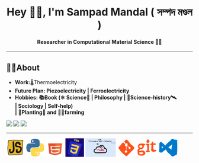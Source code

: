 <h1 align="center"> Hey 🙋‍♂️, I'm Sampad Mandal ( সম্পদ মণ্ডল )</h1>
<h4 align="center">Researcher in Computational Material Science 👨‍💻 </h4>
<hr/>
<h2> 👨‍🎓About</h2>
<ul>
  <li><b>Work:</b>🌡️Thermoelectricity</li>
  <li><b>Future Plan:<b/> Piezoelectricity | Ferroelectricity</li>
  <li><b>Hobbies:</b> 📚Book (⚛️ Science🔬 | Philosophy | 🔭Science-history🛰️  <br/>
    | Sociology | Self-help) <br/>
    | 🌱Planting🌳 and 👨‍🌾farming</li>
</ul>

![](http://github-profile-summary-cards.vercel.app/api/cards/profile-details?username=sampad95&theme=nord_dark)
![](http://github-profile-summary-cards.vercel.app/api/cards/repos-per-language?username=sampad95&theme=nord_dark)
![](http://github-profile-summary-cards.vercel.app/api/cards/most-commit-language?username=sampad95&theme=nord_dark)


<hr/>

<div>
  <img src="/_img/js.gif" height=50rem alt="javascript"/>
  <img src="/_img/python2.gif" height=50rem alt="python"/>
  <img src="/_img/html.gif" height=50rem alt="HTML"/>
  <img src="/_img/css.gif" height=50rem alt="CSS"/>
  <img src="/_img/yaml.gif" height=50rem alt="YAML"/>
  <img src="/_img/git.gif" height=50rem alt="git"/>
  <img src="/_img/vs_code.gif" height=50rem alt="VSCode"/>
</div>

<!--  ![ResearchGate](https://www.researchgate.net/profile/Sampad-Mandal?ev=hdr_xprf) -->

<!--
<hr/>
<h3>Reach Me</h3>
  <div style="background-color: aquamarine">
    <a href="https://www.researchgate.net/profile/Sampad-Mandal?ev=hdr_xprf" target="_main"> ResearchGate</a> 
  </div>
-->

<!-- <p align="left"> <img src="https://komarev.com/ghpvc/?username=sampad95&label=Profile%20views&color=0e75b6&style=flat" alt="sampad95" /> </p> -->

<!-- <p><img align="left" src="https://github-readme-stats.vercel.app/api/top-langs?username=sampad95&show_icons=true&locale=en&layout=compact" alt="sampad95" /></p> -->

<!-- <p>&nbsp;<img align="center" src="https://github-readme-stats.vercel.app/api?username=sampad95&show_icons=true&locale=en" alt="sampad95" /></p> -->

<!-- <p style="background-color: grey"><img align="center" src="https://github-readme-streak-stats.herokuapp.com/?user=sampad95&" alt="sampad95" /></p> -->

<!-- <h2>Under develop. Coming soon ....</h2> -->
